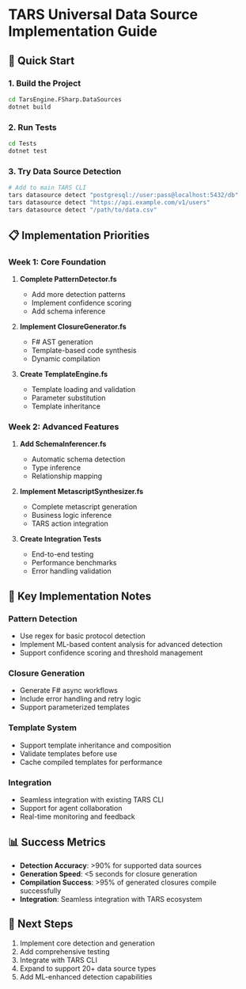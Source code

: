# TARS Universal Data Source Implementation Guide

## 🚀 Quick Start

### 1. Build the Project
```bash
cd TarsEngine.FSharp.DataSources
dotnet build
```

### 2. Run Tests
```bash
cd Tests
dotnet test
```

### 3. Try Data Source Detection
```bash
# Add to main TARS CLI
tars datasource detect "postgresql://user:pass@localhost:5432/db"
tars datasource detect "https://api.example.com/v1/users"
tars datasource detect "/path/to/data.csv"
```

## 📋 Implementation Priorities

### Week 1: Core Foundation
1. **Complete PatternDetector.fs**
   - Add more detection patterns
   - Implement confidence scoring
   - Add schema inference

2. **Implement ClosureGenerator.fs**
   - F# AST generation
   - Template-based code synthesis
   - Dynamic compilation

3. **Create TemplateEngine.fs**
   - Template loading and validation
   - Parameter substitution
   - Template inheritance

### Week 2: Advanced Features
1. **Add SchemaInferencer.fs**
   - Automatic schema detection
   - Type inference
   - Relationship mapping

2. **Implement MetascriptSynthesizer.fs**
   - Complete metascript generation
   - Business logic inference
   - TARS action integration

3. **Create Integration Tests**
   - End-to-end testing
   - Performance benchmarks
   - Error handling validation

## 🔧 Key Implementation Notes

### Pattern Detection
- Use regex for basic protocol detection
- Implement ML-based content analysis for advanced detection
- Support confidence scoring and threshold management

### Closure Generation
- Generate F# async workflows
- Include error handling and retry logic
- Support parameterized templates

### Template System
- Support template inheritance and composition
- Validate templates before use
- Cache compiled templates for performance

### Integration
- Seamless integration with existing TARS CLI
- Support for agent collaboration
- Real-time monitoring and feedback

## 📊 Success Metrics

- **Detection Accuracy**: >90% for supported data sources
- **Generation Speed**: <5 seconds for closure generation
- **Compilation Success**: >95% of generated closures compile successfully
- **Integration**: Seamless integration with TARS ecosystem

## 🎯 Next Steps

1. Implement core detection and generation
2. Add comprehensive testing
3. Integrate with TARS CLI
4. Expand to support 20+ data source types
5. Add ML-enhanced detection capabilities
